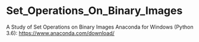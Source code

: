 # Set_Operations_On_Binary_Images
A Study of Set Operations on Binary Images
Anaconda for Windows (Python 3.6): https://www.anaconda.com/download/
